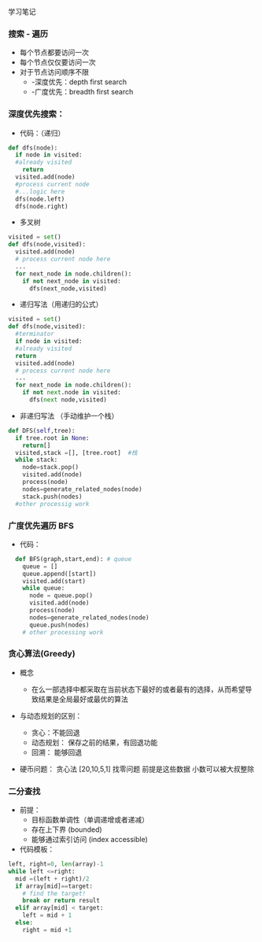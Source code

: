 学习笔记
### 搜索 - 遍历
  * 每个节点都要访问一次
  * 每个节点仅仅要访问一次
  * 对于节点访问顺序不限
    * -深度优先：depth first search
    * -广度优先：breadth first search

### 深度优先搜索：
  * 代码：（递归）
  ``` python
  def dfs(node):
    if node in visited:
    #already visited
      return
    visited.add(node)
    #process current node
    #...logic here
    dfs(node.left)
    dfs(node.right)
  ```
  * 多叉树
  ``` python
  visited = set()
  def dfs(node,visited):
    visited.add(node)
    # process current node here
    ...
    for next_node in node.children():
      if not next_node in visited:
        dfs(next_node,visited)
  ```
  * 递归写法（用递归的公式）
  ```python
  visited = set()
  def dfs(node,visited):
    #terminator
    if node in visited:
    #already visited
    return
    visited.add(node)
    # process current node here
    ...
    for next_node in node.children():
      if not next.node in visited:
        dfs(next node,visited)
  ```
  * 非递归写法 （手动维护一个栈）
  ``` python
  def DFS(self,tree):
    if tree.root in None:
      return[]
    visited,stack =[], [tree.root]  #栈
    while stack:
      node=stack.pop()
      visited.add(node)
      process(node)
      nodes=generate_related_nodes(node)
      stack.push(nodes)
    #other processig work
  ```
  
### 广度优先遍历 BFS
* 代码：
```python
  def BFS(graph,start,end): # queue
    queue = []
    queue.append([start])
    visited.add(start)
    while queue:
      node = queue.pop()
      visited.add(node)
      process(node)
      nodes=generate_related_nodes(node)
      queue.push(nodes)
    # other processing work
```
  
### 贪心算法(Greedy)
* 概念 
  * 在么一部选择中都采取在当前状态下最好的或者最有的选择，从而希望导致结果是全局最好或最优的算法
  
* 与动态规划的区别：
  * 贪心：不能回退
  * 动态规划： 保存之前的结果，有回退功能
  * 回溯： 能够回退
  
* 硬币问题： 贪心法 [20,10,5,1] 找零问题 前提是这些数据 小数可以被大叔整除

### 二分查找
* 前提：
  * 目标函数单调性（单调递增或者递减）
  * 存在上下界 (bounded)
  * 能够通过索引访问 (index accessible)
* 代码模板：
``` python
left, right=0, len(array)-1
while left <=right:
  mid =(left + right)/2
  if array[mid]==target:
    # find the target!
    break or return result
  elif array[mid] < target:
    left = mid + 1
  else: 
    right = mid +1
```
